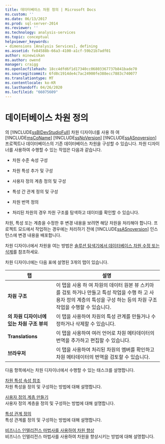 ```yaml
---
title: 데이터베이스 차원 정의 | Microsoft Docs
ms.custom: ''
ms.date: 06/13/2017
ms.prod: sql-server-2014
ms.reviewer: ''
ms.technology: analysis-services
ms.topic: conceptual
helpviewer_keywords:
- dimensions [Analysis Services], defining
ms.assetid: fe84588b-66a3-4100-a1cf-59b21b7adf01
author: minewiskan
ms.author: owend
manager: craigg
ms.openlocfilehash: 18cc4dfd6f1d17340cc06803367737b841bade70
ms.sourcegitcommit: 6fd8c1914de4c7ac24900fe388ecc7883c740077
ms.translationtype: MT
ms.contentlocale: ko-KR
ms.lasthandoff: 04/26/2020
ms.locfileid: "66075609"
---
```

# <a name="define-database-dimensions"></a>데이터베이스 차원 정의
  의 [!INCLUDE[ssBIDevStudioFull](../../includes/ssbidevstudiofull-md.md)] 차원 디자이너를 사용 하 여 [!INCLUDE[msCoName](../../includes/msconame-md.md)] [!INCLUDE[ssNoVersion](../../includes/ssnoversion-md.md)] [!INCLUDE[ssASnoversion](../../includes/ssasnoversion-md.md)] 프로젝트나 데이터베이스의 기존 데이터베이스 차원을 구성할 수 있습니다. 차원 디자이너를 사용하여 수행할 수 있는 작업은 다음과 같습니다.  
  
-   차원 수준 속성 구성  
  
-   차원 특성 추가 및 구성  
  
-   사용자 정의 계층 정의 및 구성  
  
-   특성 간 관계 정의 및 구성  
  
-   차원 번역 정의  
  
-   처리된 차원의 경우 차원 구조를 탐색하고 데이터를 확인할 수 있습니다.  
  
 차원, 특성 또는 계층을 수정한 후 변경 내용을 보려면 해당 차원을 처리해야 합니다. 프로젝트 모드에서 작업하는 경우에는 처리하기 전에 [!INCLUDE[ssASnoversion](../../includes/ssasnoversion-md.md)] 인스턴스에 변경 내용을 배포합니다.  
  
 차원 디자이너에서 차원을 여는 방법은 [솔루션 탐색기에서 데이터베이스 차원 수정 또는 삭제](database-dimensions-modify-or-delete-a-database-dimension-in-solution-explorer.md)를 참조하세요.  
  
 차원 디자이너에는 다음 표에 설명된 3개의 탭이 있습니다.  
  
|탭|설명|  
|---------|-----------------|  
|**차원 구조**|이 탭을 사용 하 여 차원의 데이터 원본 뷰 스키마를 검토 하거나 만들고 특성 작업을 수행 하 고 사용자 정의 계층의 특성을 구성 하는 등의 차원 구조 작업을 수행할 수 있습니다.|  
|**의 차원 디자이너에 있는 차원 구조 뷰의**|이 탭을 사용하여 차원의 특성 관계를 만들거나 수정하거나 삭제할 수 있습니다.|  
|**Translations**|이 탭을 사용하여 여러 언어로 차원 메타데이터의 번역을 추가하고 편집할 수 있습니다.|  
|**브라우저**|이 탭을 사용하여 처리된 차원의 멤버를 확인하고 차원 메타데이터의 번역을 검토할 수 있습니다.|  
  
 다음 항목에서는 차원 디자이너에서 수행할 수 있는 태스크를 설명합니다.  
  
 [차원 특성 속성 참조](dimension-attribute-properties-reference.md)  
 차원 특성을 정의 및 구성하는 방법에 대해 설명합니다.  
  
 [사용자 정의 계층 만들기](user-defined-hierarchies-create.md)  
 사용자 정의 계층을 정의 및 구성하는 방법에 대해 설명합니다.  
  
 [특성 관계 정의](attribute-relationships-define.md)  
 특성 관계를 정의 및 구성하는 방법에 대해 설명합니다.  
  
 [비즈니스 인텔리전스 마법사를 사용하여 차원 향상](../use-the-business-intelligence-wizard-to-enhance-dimensions.md)  
 비즈니스 인텔리전스 마법사를 사용하여 차원을 향상시키는 방법에 대해 설명합니다.  
  
  
